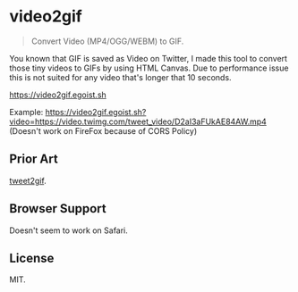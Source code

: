 # video2gif

> Convert Video (MP4/OGG/WEBM) to GIF.

You known that GIF is saved as Video on Twitter, I made this tool to convert those tiny videos to GIFs by using HTML Canvas. Due to performance issue this is not suited for any video that's longer that 10 seconds.

https://video2gif.egoist.sh

Example: https://video2gif.egoist.sh?video=https://video.twimg.com/tweet_video/D2aI3aFUkAE84AW.mp4 (Doesn't work on FireFox because of CORS Policy)

## Prior Art

[tweet2gif](https://github.com/idiotWu/tweet2gif/).

## Browser Support

Doesn't seem to work on Safari.

## License

MIT.
